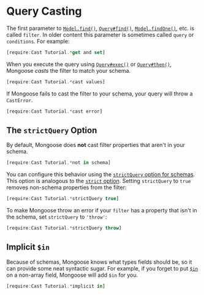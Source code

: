 # Query Casting

The first parameter to [`Model.find()`](https://mongoosejs.com/docs/api.html#model_Model.find), [`Query#find()`](https://mongoosejs.com/docs/api.html#query_Query-find), [`Model.findOne()`](https://mongoosejs.com/docs/api.html#model_Model.findOne), etc. is called `filter`. In older content this parameter is sometimes called `query` or `conditions`. For example:

```javascript
[require:Cast Tutorial.*get and set]
```

When you execute the query using [`Query#exec()`](https://mongoosejs.com/docs/api.html#query_Query-exec) or [`Query#then()`](https://mongoosejs.com/docs/api.html#query_Query-then), Mongoose _casts_ the filter to match your schema.

```javascript
[require:Cast Tutorial.*cast values]
```

If Mongoose fails to cast the filter to your schema, your query will throw a `CastError`.

```javascript
[require:Cast Tutorial.*cast error]
```

The `strictQuery` Option
------------------------

By default, Mongoose does **not** cast filter properties that aren't in your schema.

```javascript
[require:Cast Tutorial.*not in schema]
```

You can configure this behavior using the [`strictQuery` option for schemas](https://mongoosejs.com/docs/guide.html#strictQuery). This option is analogous to the [`strict` option](https://mongoosejs.com/docs/guide.html#strict). Setting `strictQuery` to `true` removes non-schema properties from the filter:

```javascript
[require:Cast Tutorial.*strictQuery true]
```

To make Mongoose throw an error if your `filter` has a property that isn't in the schema, set `strictQuery` to `'throw'`:

```javascript
[require:Cast Tutorial.*strictQuery throw]
```

Implicit `$in`
--------------

Because of schemas, Mongoose knows what types fields should be, so it can provide some neat syntactic sugar. For example, if you forget to put [`$in`](https://docs.mongodb.com/manual/reference/operator/query/in/) on a non-array field, Mongoose will add `$in` for you.

```javascript
[require:Cast Tutorial.*implicit in]
```